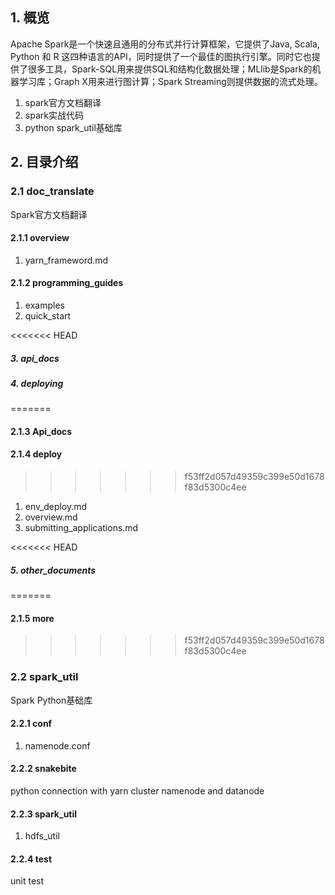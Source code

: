 ## 1. 概览
Apache Spark是一个快速且通用的分布式并行计算框架，它提供了Java, Scala, Python 和 R 这四种语言的API，同时提供了一个最佳的图执行引擎。同时它也提供了很多工具，Spark-SQL用来提供SQL和结构化数据处理；MLlib是Spark的机器学习库；Graph X用来进行图计算；Spark Streaming则提供数据的流式处理。

1. spark官方文档翻译
2. spark实战代码
3. python spark_util基础库

## 2. 目录介绍
### 2.1 doc_translate
Spark官方文档翻译
#### 2.1.1 overview
1. yarn_frameword.md

#### 2.1.2 programming_guides 
1. examples
2. quick_start

<<<<<<< HEAD
##### 3. api_docs 

##### 4. deploying
=======
#### 2.1.3 Api_docs 

#### 2.1.4 deploy
>>>>>>> f53ff2d057d49359c399e50d1678f83d5300c4ee
1. env_deploy.md
2. overview.md
3. submitting_applications.md

<<<<<<< HEAD
##### 5. other_documents
=======
#### 2.1.5 more
>>>>>>> f53ff2d057d49359c399e50d1678f83d5300c4ee

### 2.2 spark_util
Spark Python基础库
#### 2.2.1 conf
1. namenode.conf

#### 2.2.2 snakebite
python connection with yarn cluster namenode and datanode

#### 2.2.3 spark_util
1. hdfs_util

#### 2.2.4 test
unit test
